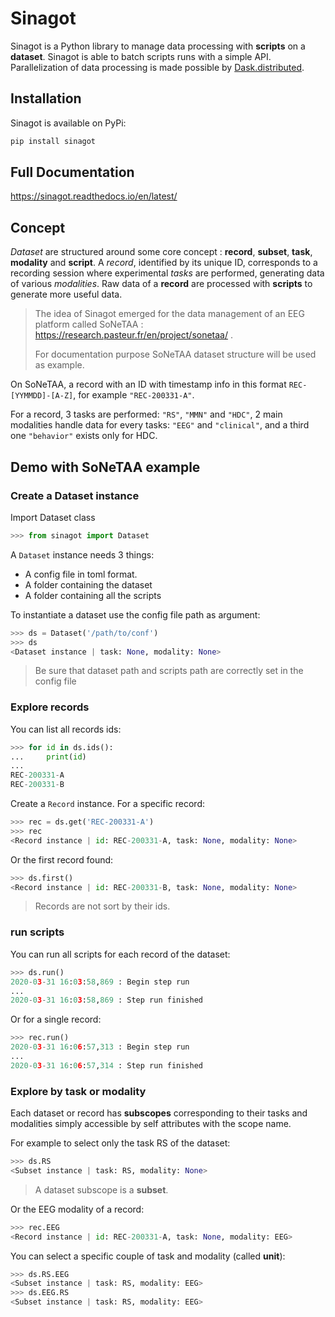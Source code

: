 # Sinagot

Sinagot is a Python library to manage data processing with **scripts** on a **dataset**. 
Sinagot is able to batch scripts runs with a simple API. 
Parallelization of data processing is made possible by [Dask.distributed](https://distributed.dask.org/en/latest/). 

## Installation

Sinagot is available on PyPi:

```bash
pip install sinagot
```

## Full Documentation

<https://sinagot.readthedocs.io/en/latest/>

## Concept

*Dataset* are structured around some core concept : **record**, **subset**, **task**, **modality** and **script**. 
A *record*, identified by its unique ID, corresponds to a recording session where experimental *tasks* are performed, 
generating data of various *modalities*. Raw data of a **record** are processed with **scripts** to generate more useful data.

> The idea of Sinagot emerged for the data management of an EEG platform called SoNeTAA :
> https://research.pasteur.fr/en/project/sonetaa/ .
> 
> For documentation purpose SoNeTAA dataset structure will be used as example. 

On SoNeTAA, a record with an ID with timestamp info in this format `REC-[YYMMDD]-[A-Z]`, 
for example `"REC-200331-A"`. 

For a record, 3 tasks are performed: `"RS"`, `"MMN"` and `"HDC"`,
2 main modalities handle data for every tasks: `"EEG"` and `"clinical"`, and a third one `"behavior"` exists only for HDC.

## Demo with SoNeTAA example 

### Create a Dataset instance

Import Dataset class

```python
>>> from sinagot import Dataset
```

A `Dataset` instance needs 3 things: 

- A config file in toml format.
- A folder containing the dataset
- A folder containing all the scripts

To instantiate a dataset use the config file path as argument:

```python
>>> ds = Dataset('/path/to/conf')
>>> ds
<Dataset instance | task: None, modality: None>
```

> Be sure that dataset path and scripts path are correctly set in the config file

### Explore records

You can list all records ids:

```python
>>> for id in ds.ids():
...     print(id)
...
REC-200331-A
REC-200331-B
```

Create a `Record` instance. For a specific record:

```python
>>> rec = ds.get('REC-200331-A')
>>> rec
<Record instance | id: REC-200331-A, task: None, modality: None>
```

Or the first record found:

```python
>>> ds.first()
<Record instance | id: REC-200331-B, task: None, modality: None>
```

> Records are not sort by their ids.

### run scripts

You can run all scripts for each record of the dataset:

```python
>>> ds.run()
2020-03-31 16:03:58,869 : Begin step run
...
2020-03-31 16:03:58,869 : Step run finished
```

Or for a single record:

```python
>>> rec.run()
2020-03-31 16:06:57,313 : Begin step run
...
2020-03-31 16:06:57,314 : Step run finished
```

### Explore by task or modality

Each dataset or record has **subscopes** corresponding to their tasks and modalities
simply accessible by self attributes with the scope name.

For example to select only the task RS of the dataset:

```python
>>> ds.RS
<Subset instance | task: RS, modality: None>
```

> A dataset subscope is a **subset**.

Or the EEG modality of a record:

```python
>>> rec.EEG
<Record instance | id: REC-200331-A, task: None, modality: EEG>
```

You can select a specific couple of task and modality (called **unit**):

```python
>>> ds.RS.EEG
<Subset instance | task: RS, modality: EEG>
>>> ds.EEG.RS
<Subset instance | task: RS, modality: EEG>
```

